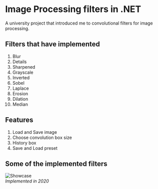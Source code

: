 # Image Processing filters in .NET

A university project that introduced me to convolutional filters for image processing.

## Filters that have implemented
1. Blur
2. Details
3. Sharpened
4. Grayscale
5. Inverted 
6. Sobel
7. Laplace
8. Erosion
9. Dilation
10. Median

## Features
1. Load and Save image
2. Choose convolution box size
3. History box
4. Save and Load preset


## Some of the implemented filters <br>
![Showcase](filters.gif)
<br>
*Implemented in 2020*